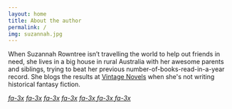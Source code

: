 ```yaml
---
layout: home
title: About the author
permalink: /
img: suzannah.jpg
---
```


When Suzannah Rowntree isn’t travelling the world to help out friends in need, she lives in a big house in rural Australia with her awesome parents and siblings, trying to beat her previous number-of-books-read-in-a-year record. She blogs the results at [Vintage Novels](http://www.vintagenovels.com/) when she's not writing historical fantasy fiction.

[<i class="fa fa-facebook" aria-hidden="true"> fa-3x</i>](http://www.facebook.com/InWhichIReadVintageNovels) [<i class="fa fa-instagram" aria-hidden="true"> fa-3x</i>](https://instagram.com/suzannahsnaps/) [<i class="fa fa-amazon" aria-hidden="true"> fa-3x</i>](https://www.amazon.com/Suzannah-Rowntree/e/B00CXZM07Q) [<i class="fa fa-twitter" aria-hidden="true"> fa-3x</i>](https://twitter.com/suzannahtweets) [<i class="fa fa-pinterest-p" aria-hidden="true"> fa-3x</i>
](http://www.pinterest.com/suzannahpins/) [<i class="fa fa-book" aria-hidden="true"> fa-3x</i>
](https://www.goodreads.com/author/show/8132033.Suzannah_Rowntree) [<i class="fa fa-envelope" aria-hidden="true"> fa-3x</i>
](rosa.gaudea@gmail.com)
